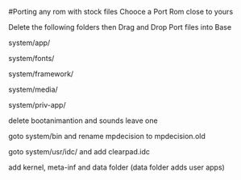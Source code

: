 #Porting any rom with stock files
Chooce a Port Rom close to yours

Delete the following folders then
Drag and Drop Port files into Base

system/app/

system/fonts/

system/framework/

system/media/

system/priv-app/

delete bootanimantion and sounds leave one

goto system/bin and rename mpdecision to mpdecision.old

goto system/usr/idc/ and add clearpad.idc

add kernel, meta-inf and data folder (data folder adds user apps)

